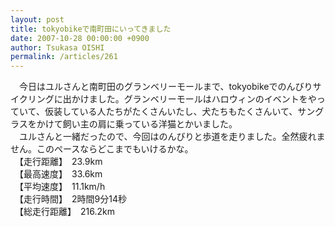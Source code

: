 ```yaml
---
layout: post
title: tokyobikeで南町田にいってきました
date: 2007-10-28 00:00:00 +0900
author: Tsukasa OISHI
permalink: /articles/261
---
```



　今日はユルさんと南町田のグランベリーモールまで、tokyobikeでのんびりサイクリングに出かけました。グランベリーモールはハロウィンのイベントをやっていて、仮装している人たちがたくさんいたし、犬たちもたくさんいて、サングラスをかけて飼い主の肩に乗っている洋猫とかいました。  
　ユルさんと一緒だったので、今回はのんびりと歩道を走りました。全然疲れません。このペースならどこまでもいけるかな。  
　【走行距離】　23.9km  
　【最高速度】　33.6km  
　【平均速度】　11.1km/h  
　【走行時間】　2時間9分14秒  
　【総走行距離】　216.2km  

